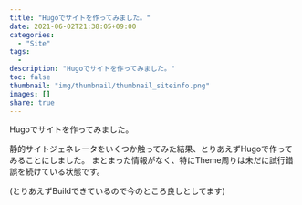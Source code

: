 ```yaml
---
title: "Hugoでサイトを作ってみました。"
date: 2021-06-02T21:38:05+09:00
categories:
  - "Site"
tags:
  -
description: "Hugoでサイトを作ってみました。"
toc: false
thumbnail: "img/thumbnail/thumbnail_siteinfo.png"
images: []
share: true
---
```


Hugoでサイトを作ってみました。

静的サイトジェネレータをいくつか触ってみた結果、とりあえずHugoで作ってみることにしました。
まとまった情報がなく、特にTheme周りは未だに試行錯誤を続けている状態です。

(とりあえずBuildできているので今のところ良しとしてます)
